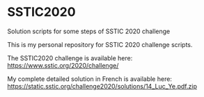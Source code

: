 # SSTIC2020
Solution scripts for some steps of SSTIC 2020 challenge

This is my personal repository for SSTIC 2020 challenge scripts.

The SSTIC2020 challenge is available here: https://www.sstic.org/2020/challenge/

My complete detailed solution in French is available here: https://static.sstic.org/challenge2020/solutions/14_Luc_Ye.pdf.zip

